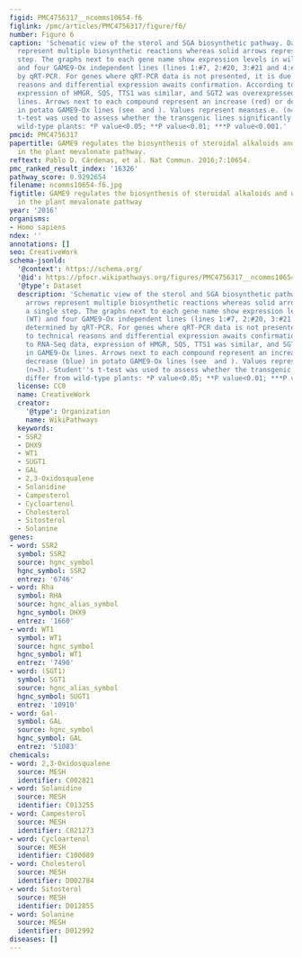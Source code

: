 ```yaml
---
figid: PMC4756317__ncomms10654-f6
figlink: /pmc/articles/PMC4756317/figure/f6/
number: Figure 6
caption: 'Schematic view of the sterol and SGA biosynthetic pathway. Dashed arrows
  represent multiple biosynthetic reactions whereas solid arrows represent a single
  step. The graphs next to each gene name show expression levels in wild-type (WT)
  and four GAME9-Ox independent lines (lines 1:#7, 2:#20, 3:#21 and 4:#22) determined
  by qRT-PCR. For genes where qRT-PCR data is not presented, it is due to technical
  reasons and differential expression awaits confirmation. According to RNA-Seq data,
  expression of HMGR, SQS, TTS1 was similar, and SGT2 was overexpressed in GAME9-Ox
  lines. Arrows next to each compound represent an increase (red) or decrease (blue)
  in potato GAME9-Ox lines (see  and ). Values represent means±s.e. (n=3). Student''s
  t-test was used to assess whether the transgenic lines significantly differ from
  wild-type plants: *P value<0.05; **P value<0.01; ***P value<0.001.'
pmcid: PMC4756317
papertitle: GAME9 regulates the biosynthesis of steroidal alkaloids and upstream isoprenoids
  in the plant mevalonate pathway.
reftext: Pablo D. Cárdenas, et al. Nat Commun. 2016;7:10654.
pmc_ranked_result_index: '16326'
pathway_score: 0.9292654
filename: ncomms10654-f6.jpg
figtitle: GAME9 regulates the biosynthesis of steroidal alkaloids and upstream isoprenoids
  in the plant mevalonate pathway
year: '2016'
organisms:
- Homo sapiens
ndex: ''
annotations: []
seo: CreativeWork
schema-jsonld:
  '@context': https://schema.org/
  '@id': https://pfocr.wikipathways.org/figures/PMC4756317__ncomms10654-f6.html
  '@type': Dataset
  description: 'Schematic view of the sterol and SGA biosynthetic pathway. Dashed
    arrows represent multiple biosynthetic reactions whereas solid arrows represent
    a single step. The graphs next to each gene name show expression levels in wild-type
    (WT) and four GAME9-Ox independent lines (lines 1:#7, 2:#20, 3:#21 and 4:#22)
    determined by qRT-PCR. For genes where qRT-PCR data is not presented, it is due
    to technical reasons and differential expression awaits confirmation. According
    to RNA-Seq data, expression of HMGR, SQS, TTS1 was similar, and SGT2 was overexpressed
    in GAME9-Ox lines. Arrows next to each compound represent an increase (red) or
    decrease (blue) in potato GAME9-Ox lines (see  and ). Values represent means±s.e.
    (n=3). Student''s t-test was used to assess whether the transgenic lines significantly
    differ from wild-type plants: *P value<0.05; **P value<0.01; ***P value<0.001.'
  license: CC0
  name: CreativeWork
  creator:
    '@type': Organization
    name: WikiPathways
  keywords:
  - SSR2
  - DHX9
  - WT1
  - SUGT1
  - GAL
  - 2,3-Oxidosqualene
  - Solanidine
  - Campesterol
  - Cycloartenol
  - Cholesterol
  - Sitosterol
  - Solanine
genes:
- word: SSR2
  symbol: SSR2
  source: hgnc_symbol
  hgnc_symbol: SSR2
  entrez: '6746'
- word: Rha
  symbol: RHA
  source: hgnc_alias_symbol
  hgnc_symbol: DHX9
  entrez: '1660'
- word: WT1
  symbol: WT1
  source: hgnc_symbol
  hgnc_symbol: WT1
  entrez: '7490'
- word: (SGT1)
  symbol: SGT1
  source: hgnc_alias_symbol
  hgnc_symbol: SUGT1
  entrez: '10910'
- word: Gal-
  symbol: GAL
  source: hgnc_symbol
  hgnc_symbol: GAL
  entrez: '51083'
chemicals:
- word: 2,3-Oxidosqualene
  source: MESH
  identifier: C002821
- word: Solanidine
  source: MESH
  identifier: C013255
- word: Campesterol
  source: MESH
  identifier: C021273
- word: Cycloartenol
  source: MESH
  identifier: C100089
- word: Cholesterol
  source: MESH
  identifier: D002784
- word: Sitosterol
  source: MESH
  identifier: D012855
- word: Solanine
  source: MESH
  identifier: D012992
diseases: []
---
```

